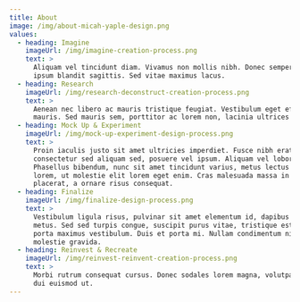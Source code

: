 ```yaml
---
title: About
image: /img/about-micah-yaple-design.png
values:
  - heading: Imagine
    imageUrl: /img/imagine-creation-process.png
    text: >
      Aliquam vel tincidunt diam. Vivamus non mollis nibh. Donec semper eros et
      ipsum blandit sagittis. Sed vitae maximus lacus. 
  - heading: Research
    imageUrl: /img/research-deconstruct-creation-process.png
    text: >
      Aenean nec libero ac mauris tristique feugiat. Vestibulum eget efficitur
      mauris. Sed mauris sem, porttitor ac lorem non, lacinia ultrices massa.
  - heading: Mock Up & Experiment
    imageUrl: /img/mock-up-experiment-design-process.png
    text: >
      Proin iaculis justo sit amet ultricies imperdiet. Fusce nibh erat,
      consectetur sed aliquam sed, posuere vel ipsum. Aliquam vel lobortis ex.
      Phasellus bibendum, nunc sit amet tincidunt varius, metus lectus tincidunt
      lorem, ut molestie elit lorem eget enim. Cras malesuada massa in justo
      placerat, a ornare risus consequat.
  - heading: Finalize
    imageUrl: /img/finalize-design-process.png
    text: >
      Vestibulum ligula risus, pulvinar sit amet elementum id, dapibus quis
      metus. Sed sed turpis congue, suscipit purus vitae, tristique est. Nunc
      porta maximus vestibulum. Duis et porta mi. Nullam condimentum nibh sed
      molestie gravida. 
  - heading: Reinvest & Recreate
    imageUrl: /img/reinvest-reinvent-creation-process.png
    text: >
      Morbi rutrum consequat cursus. Donec sodales lorem magna, volutpat egestas
      dui euismod ut.
---
```


